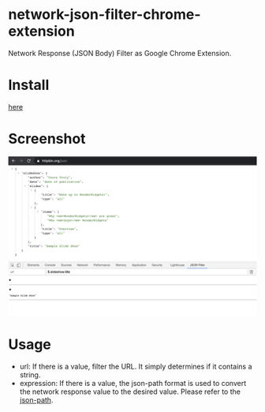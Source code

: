 # network-json-filter-chrome-extension

Network Response (JSON Body) Filter as Google Chrome Extension.

# Install

[here](https://chrome.google.com/webstore/detail/network-json-filter/flcfiogpdlddkjiekpeiedkeoihppekm)

# Screenshot

![img screenshot](./docs/screenshot.png)

# Usage

- url: If there is a value, filter the URL. It simply determines if it contains a string.
- expression: If there is a value, the json-path format is used to convert the network response value to the desired value. Please refer to the [json-path](https://goessner.net/articles/JsonPath/index.html#e2).
